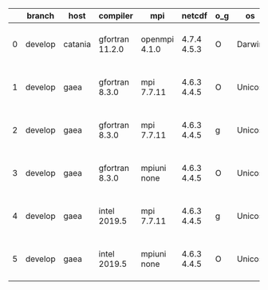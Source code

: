|    | branch   | host    | compiler        | mpi           | netcdf      | o_g   | os     | build   | u_pass   | u_fail   | s_pass   | s_fail   | e_pass   | e_fail   | nuopc_pass   | nuopc_fail   | artifacts_hash                                                                                                                                             | modified                  |
|----|----------|---------|-----------------|---------------|-------------|-------|--------|---------|----------|----------|----------|----------|----------|----------|--------------|--------------|------------------------------------------------------------------------------------------------------------------------------------------------------------|---------------------------|
|  0 | develop  | catania | gfortran 11.2.0 | openmpi 4.1.0 | 4.7.4 4.5.3 | O     | Darwin | pass    | 13508    | 154      | 41       | 8        | 80       | 0        | 45           | 5            | [artifacts](https://github.com/esmf-org/esmf-test-artifacts/tree/b7a21eb9e76cbadab3f719a402dd09baa45db8d9/develop/catania/gfortran/11.2.0/O/openmpi/4.1.0) | 2022-05-04 00:06:26 -0600 |
|  1 | develop  | gaea    | gfortran 8.3.0  | mpi 7.7.11    | 4.6.3 4.4.5 | O     | Unicos | pass    | pending  | pending  | pending  | pending  | pending  | pending  | pending      | pending      | [artifacts](https://github.com/esmf-org/esmf-test-artifacts/tree/d2aa18f574241649503a00f94b7107d313258e19/develop/gaea/gfortran/8.3.0/O/mpi/7.7.11)        | 2022-05-04 00:26:48 -0400 |
|  2 | develop  | gaea    | gfortran 8.3.0  | mpi 7.7.11    | 4.6.3 4.4.5 | g     | Unicos | pass    | pending  | pending  | pending  | pending  | pending  | pending  | pending      | pending      | [artifacts](https://github.com/esmf-org/esmf-test-artifacts/tree/35dfc1aa434f66d437d94260ba752c83ed9ad1eb/develop/gaea/gfortran/8.3.0/g/mpi/7.7.11)        | 2022-05-04 00:34:29 -0400 |
|  3 | develop  | gaea    | gfortran 8.3.0  | mpiuni none   | 4.6.3 4.4.5 | O     | Unicos | pass    | pending  | pending  | pending  | pending  | pending  | pending  | pending      | pending      | [artifacts](https://github.com/esmf-org/esmf-test-artifacts/tree/adbc3146514a436f79220a35db5db67bd8f2c231/develop/gaea/gfortran/8.3.0/O/mpiuni/none)       | 2022-05-04 00:23:46 -0400 |
|  4 | develop  | gaea    | intel 2019.5    | mpi 7.7.11    | 4.6.3 4.4.5 | g     | Unicos | pass    | pending  | pending  | pending  | pending  | pending  | pending  | pending      | pending      | [artifacts](https://github.com/esmf-org/esmf-test-artifacts/tree/42ee4726bc13057f8f0e330c7d3e0be8768761f4/develop/gaea/intel/2019.5/g/mpi/7.7.11)          | 2022-05-04 00:43:47 -0400 |
|  5 | develop  | gaea    | intel 2019.5    | mpiuni none   | 4.6.3 4.4.5 | O     | Unicos | pass    | 12121    | 15       | 8        | 0        | 43       | 0        | 0            | 50           | [artifacts](https://github.com/esmf-org/esmf-test-artifacts/tree/0848fe0368f465397aa3b967d33f8e8569843b18/develop/gaea/intel/2019.5/O/mpiuni/none)         | 2022-05-04 01:17:39 -0400 |